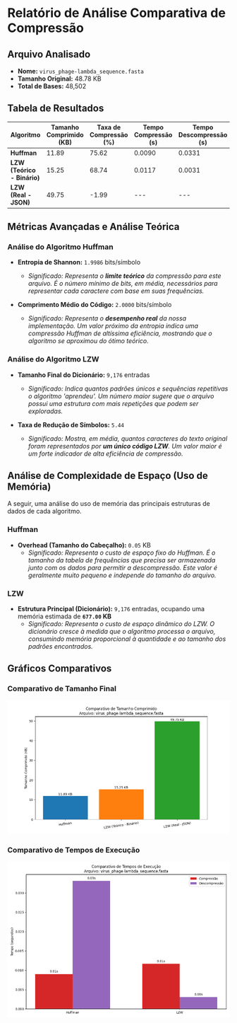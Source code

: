 # Relatório de Análise Comparativa de Compressão

## Arquivo Analisado
- **Nome:** `virus_phage-lambda_sequence.fasta`
- **Tamanho Original:** 48.78 KB
- **Total de Bases:** 48,502

## Tabela de Resultados

| Algoritmo | Tamanho Comprimido (KB) | Taxa de Compressão (%) | Tempo Compressão (s) | Tempo Descompressão (s) |
|---|---|---|---|---|
| **Huffman** | 11.89 | 75.62 | 0.0090 | 0.0331 |
| **LZW (Teórico - Binário)** | 15.25 | 68.74 | 0.0117 | 0.0031 |
| **LZW (Real - JSON)** | 49.75 | -1.99 | --- | --- |

## Métricas Avançadas e Análise Teórica

### Análise do Algoritmo Huffman

- **Entropia de Shannon:** `1.9986` bits/símbolo
  - *Significado: Representa o **limite teórico** da compressão para este arquivo. É o número mínimo de bits, em média, necessários para representar cada caractere com base em suas frequências.*

- **Comprimento Médio do Código:** `2.0000` bits/símbolo
  - *Significado: Representa o **desempenho real** da nossa implementação. Um valor próximo da entropia indica uma compressão Huffman de altíssima eficiência, mostrando que o algoritmo se aproximou do ótimo teórico.*

### Análise do Algoritmo LZW

- **Tamanho Final do Dicionário:** `9,176` entradas
  - *Significado: Indica quantos padrões únicos e sequências repetitivas o algoritmo 'aprendeu'. Um número maior sugere que o arquivo possui uma estrutura com mais repetições que podem ser exploradas.*

- **Taxa de Redução de Símbolos:** `5.44`
  - *Significado: Mostra, em média, quantos caracteres do texto original foram representados por **um único código LZW**. Um valor maior é um forte indicador de alta eficiência de compressão.*


## Análise de Complexidade de Espaço (Uso de Memória)

A seguir, uma análise do uso de memória das principais estruturas de dados de cada algoritmo.

### Huffman

- **Overhead (Tamanho do Cabeçalho):** `0.05` KB
  - *Significado: Representa o custo de espaço fixo do Huffman. É o tamanho da tabela de frequências que precisa ser armazenada junto com os dados para permitir a descompressão. Este valor é geralmente muito pequeno e independe do tamanho do arquivo.*

### LZW

- **Estrutura Principal (Dicionário):** `9,176` entradas, ocupando uma memória estimada de **`677.00` KB**
  - *Significado: Representa o custo de espaço dinâmico do LZW. O dicionário cresce à medida que o algoritmo processa o arquivo, consumindo memória proporcional à quantidade e ao tamanho dos padrões encontrados.*


## Gráficos Comparativos

### Comparativo de Tamanho Final
![Comparativo de Tamanho](../graficos/virus_phage-lambda_sequence_comparativo_tamanho.png)

### Comparativo de Tempos de Execução
![Comparativo de Tempo](../graficos/virus_phage-lambda_sequence_comparativo_tempo.png)
